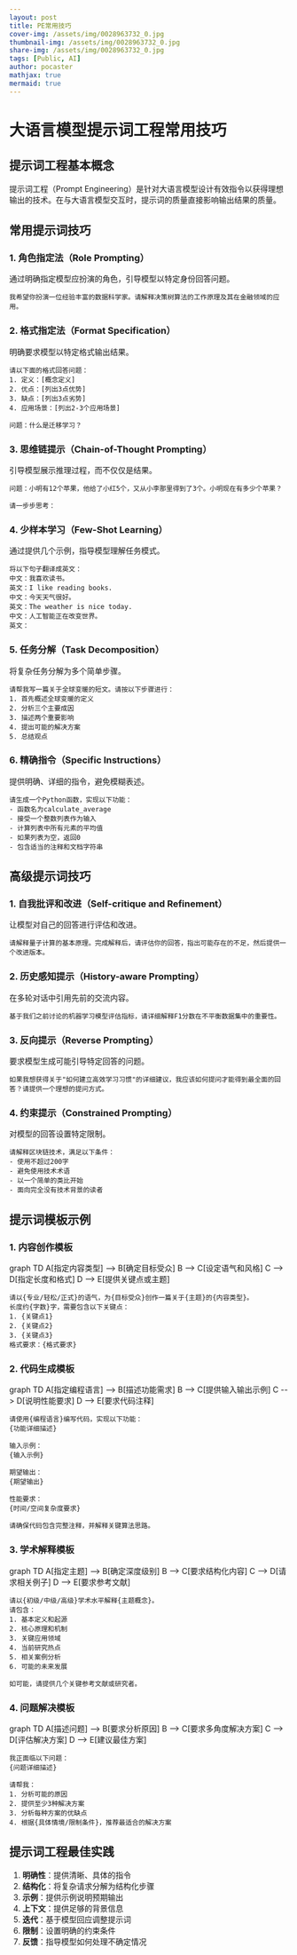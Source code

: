 ```yaml
---
layout: post
title: PE常用技巧
cover-img: /assets/img/0028963732_0.jpg
thumbnail-img: /assets/img/0028963732_0.jpg
share-img: /assets/img/0028963732_0.jpg
tags: [Public, AI]
author: pocaster
mathjax: true
mermaid: true 
---
```


# 大语言模型提示词工程常用技巧

## 提示词工程基本概念

提示词工程（Prompt Engineering）是针对大语言模型设计有效指令以获得理想输出的技术。在与大语言模型交互时，提示词的质量直接影响输出结果的质量。

## 常用提示词技巧

### 1. 角色指定法（Role Prompting）

通过明确指定模型应扮演的角色，引导模型以特定身份回答问题。

```
我希望你扮演一位经验丰富的数据科学家。请解释决策树算法的工作原理及其在金融领域的应用。
```

### 2. 格式指定法（Format Specification）

明确要求模型以特定格式输出结果。

```
请以下面的格式回答问题：
1. 定义：[概念定义]
2. 优点：[列出3点优势]
3. 缺点：[列出3点劣势]
4. 应用场景：[列出2-3个应用场景]

问题：什么是迁移学习？
```

### 3. 思维链提示（Chain-of-Thought Prompting）

引导模型展示推理过程，而不仅仅是结果。

```
问题：小明有12个苹果，他给了小红5个，又从小李那里得到了3个。小明现在有多少个苹果？

请一步步思考：
```

### 4. 少样本学习（Few-Shot Learning）

通过提供几个示例，指导模型理解任务模式。

```
将以下句子翻译成英文：
中文：我喜欢读书。
英文：I like reading books.
中文：今天天气很好。
英文：The weather is nice today.
中文：人工智能正在改变世界。
英文：
```

### 5. 任务分解（Task Decomposition）

将复杂任务分解为多个简单步骤。

```
请帮我写一篇关于全球变暖的短文。请按以下步骤进行：
1. 首先概述全球变暖的定义
2. 分析三个主要成因
3. 描述两个重要影响
4. 提出可能的解决方案
5. 总结观点
```

### 6. 精确指令（Specific Instructions）

提供明确、详细的指令，避免模糊表述。

```
请生成一个Python函数，实现以下功能：
- 函数名为calculate_average
- 接受一个整数列表作为输入
- 计算列表中所有元素的平均值
- 如果列表为空，返回0
- 包含适当的注释和文档字符串
```

## 高级提示词技巧

### 1. 自我批评和改进（Self-critique and Refinement）

让模型对自己的回答进行评估和改进。

```
请解释量子计算的基本原理。完成解释后，请评估你的回答，指出可能存在的不足，然后提供一个改进版本。
```

### 2. 历史感知提示（History-aware Prompting）

在多轮对话中引用先前的交流内容。

```
基于我们之前讨论的机器学习模型评估指标，请详细解释F1分数在不平衡数据集中的重要性。
```

### 3. 反向提示（Reverse Prompting）

要求模型生成可能引导特定回答的问题。

```
如果我想获得关于"如何建立高效学习习惯"的详细建议，我应该如何提问才能得到最全面的回答？请提供一个理想的提问方式。
```

### 4. 约束提示（Constrained Prompting）

对模型的回答设置特定限制。

```
请解释区块链技术，满足以下条件：
- 使用不超过200字
- 避免使用技术术语
- 以一个简单的类比开始
- 面向完全没有技术背景的读者
```

## 提示词模板示例

### 1. 内容创作模板

<div class="mermaid">
graph TD
    A[指定内容类型] --> B[确定目标受众]
    B --> C[设定语气和风格]
    C --> D[指定长度和格式]
    D --> E[提供关键点或主题]
</div>

```
请以{专业/轻松/正式}的语气，为{目标受众}创作一篇关于{主题}的{内容类型}。
长度约{字数}字，需要包含以下关键点：
1. {关键点1}
2. {关键点2}
3. {关键点3}
格式要求：{格式要求}
```

### 2. 代码生成模板

<div class="mermaid">
graph TD
    A[指定编程语言] --> B[描述功能需求]
    B --> C[提供输入输出示例]
    C --> D[说明性能要求]
    D --> E[要求代码注释]
</div>

```
请使用{编程语言}编写代码，实现以下功能：
{功能详细描述}

输入示例：
{输入示例}

期望输出：
{期望输出}

性能要求：
{时间/空间复杂度要求}

请确保代码包含完整注释，并解释关键算法思路。
```

### 3. 学术解释模板

<div class="mermaid">
graph TD
    A[指定主题] --> B[确定深度级别]
    B --> C[要求结构化内容]
    C --> D[请求相关例子]
    D --> E[要求参考文献]
</div>

```
请以{初级/中级/高级}学术水平解释{主题概念}。
请包含：
1. 基本定义和起源
2. 核心原理和机制
3. 关键应用领域
4. 当前研究热点
5. 相关案例分析
6. 可能的未来发展

如可能，请提供几个关键参考文献或研究者。
```

### 4. 问题解决模板

<div class="mermaid">
graph TD
    A[描述问题] --> B[要求分析原因]
    B --> C[要求多角度解决方案]
    C --> D[评估解决方案]
    D --> E[建议最佳方案]
</div>

```
我正面临以下问题：
{问题详细描述}

请帮我：
1. 分析可能的原因
2. 提供至少3种解决方案
3. 分析每种方案的优缺点
4. 根据{具体情境/限制条件}，推荐最适合的解决方案
```

## 提示词工程最佳实践

1. **明确性**：提供清晰、具体的指令
2. **结构化**：将复杂请求分解为结构化步骤
3. **示例**：提供示例说明预期输出
4. **上下文**：提供足够的背景信息
5. **迭代**：基于模型回应调整提示词
6. **限制**：设置明确的约束条件
7. **反馈**：指导模型如何处理不确定情况

